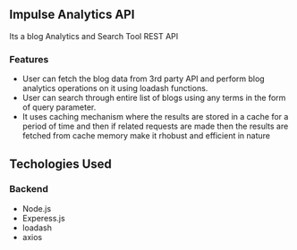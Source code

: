 ## Impulse Analytics API

Its a blog Analytics and Search Tool REST API

### Features

- User can fetch the blog data from 3rd party API and perform blog analytics operations on it using loadash functions.
- User can search through entire list of blogs using any terms in the form of query parameter.
- It uses caching mechanism where the results are stored in a cache for a period of time and then if related requests are made
  then the results are fetched from cache memory make it rhobust and efficient in nature

## Techologies Used

### Backend

- Node.js
- Experess.js
- loadash
- axios
